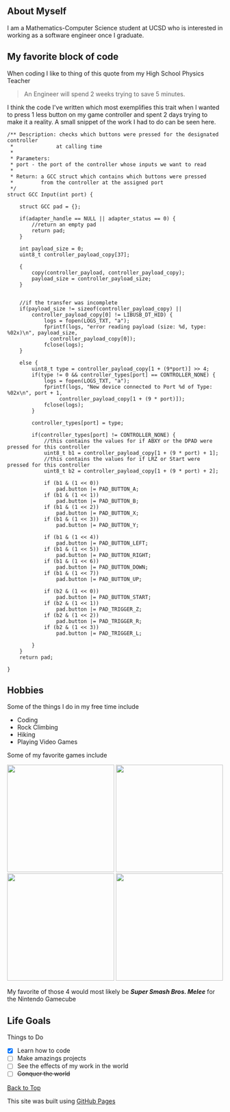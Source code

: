 



## About Myself

I am a Mathematics-Computer Science student at UCSD who is interested in working as a software engineer once I graduate. 


## My favorite block of code

When coding I like to thing of this quote from my High School Physics Teacher

> An Engineer will spend 2 weeks trying to save 5 minutes.

I think the code I've written which most exemplifies this trait when I wanted to press 1 less button on my game controller and spent 2 days trying to make it a reality.
A  small snippet of the work I had to do can be seen here.

``` 
/** Description: checks which buttons were pressed for the designated controller
 *              at calling time
 *
 * Parameters:
 * port - the port of the controller whose inputs we want to read
 * 
 * Return: a GCC struct which contains which buttons were pressed
 *         from the controller at the assigned port
 */
struct GCC Input(int port) {

    struct GCC pad = {};

    if(adapter_handle == NULL || adapter_status == 0) {
        //return an empty pad
        return pad;
    }

    int payload_size = 0;
    uint8_t controller_payload_copy[37];

    {
        copy(controller_payload, controller_payload_copy);
        payload_size = controller_payload_size;
    }

    
    //if the transfer was incomplete
    if(payload_size != sizeof(controller_payload_copy) ||
        controller_payload_copy[0] != LIBUSB_DT_HID) {
            logs = fopen(LOGS_TXT, "a");
            fprintf(logs, "error reading payload (size: %d, type: %02x)\n", payload_size,
              controller_payload_copy[0]);
            fclose(logs);
    }

    else {
        uint8_t type = controller_payload_copy[1 + (9*port)] >> 4;
        if(type != 0 && controller_types[port] == CONTROLLER_NONE) {
            logs = fopen(LOGS_TXT, "a");
            fprintf(logs, "New device connected to Port %d of Type: %02x\n", port + 1,
                 controller_payload_copy[1 + (9 * port)]);
            fclose(logs);
        }
        
        controller_types[port] = type;

        if(controller_types[port] != CONTROLLER_NONE) {
            //this contains the values for if ABXY or the DPAD were pressed for this controller
            uint8_t b1 = controller_payload_copy[1 + (9 * port) + 1];
            //this contains the values for if LRZ or Start were pressed for this controller
            uint8_t b2 = controller_payload_copy[1 + (9 * port) + 2];
        
            if (b1 & (1 << 0))
                pad.button |= PAD_BUTTON_A;
            if (b1 & (1 << 1))
                pad.button |= PAD_BUTTON_B;
            if (b1 & (1 << 2))
                pad.button |= PAD_BUTTON_X;
            if (b1 & (1 << 3))
                pad.button |= PAD_BUTTON_Y;

            if (b1 & (1 << 4))
                pad.button |= PAD_BUTTON_LEFT;
            if (b1 & (1 << 5))
                pad.button |= PAD_BUTTON_RIGHT;
            if (b1 & (1 << 6))
                pad.button |= PAD_BUTTON_DOWN;
            if (b1 & (1 << 7))
                pad.button |= PAD_BUTTON_UP;

            if (b2 & (1 << 0))
                pad.button |= PAD_BUTTON_START;
            if (b2 & (1 << 1))
                pad.button |= PAD_TRIGGER_Z;
            if (b2 & (1 << 2))
                pad.button |= PAD_TRIGGER_R;
            if (b2 & (1 << 3))
                pad.button |= PAD_TRIGGER_L;

        }
    }
    return pad;

}
```
## Hobbies

Some of the things I do in my free time include

 - Coding
 - Rock Climbing
 - Hiking
 - Playing Video Games
 
 Some of my favorite games include
 
 [<img src="https://static-cdn.jtvnw.net/ttv-boxart/Super%20Smash%20Bros.%20Melee.jpg" width ="250"/>](SSBM) [<img src="https://upload.wikimedia.org/wikipedia/en/4/41/Transistor_art.jpg" width ="250"/>](Transistor) [<img src="https://www.mobygames.com/images/covers/l/372094-bastion-xbox-one-front-cover.png" width ="250"/>](Bastion) [<img src="https://upload.wikimedia.org/wikipedia/en/a/ad/Pyre_cover_art.jpg" width ="250"/>](Pyre)
 
 My favorite of those 4 would most likely be **_Super Smash Bros. Melee_** for the Nintendo Gamecube
 
 

## Life Goals

Things to Do

- [x] Learn how to code
- [ ] Make amazings projects
- [ ] See the effects of my work in the world
- [ ] ~~Conquer the world~~

[Back to Top](https://github.com/RucksP/RucksP.github.io/blob/main/README.md#about-myself)

This site was built using [GitHub Pages](https://pages.github.com/)
